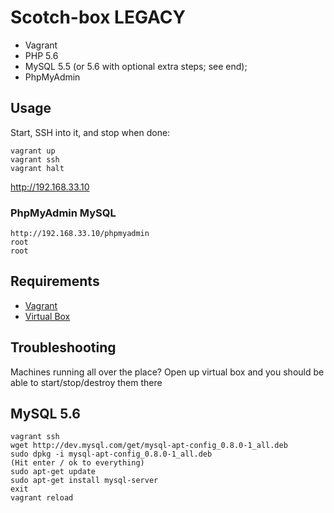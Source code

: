 # Scotch-box LEGACY

- Vagrant
- PHP 5.6
- MySQL 5.5 (or 5.6 with optional extra steps; see end);
- PhpMyAdmin

## Usage

Start, SSH into it, and stop when done:

    vagrant up
    vagrant ssh
    vagrant halt

http://192.168.33.10

### PhpMyAdmin MySQL

    http://192.168.33.10/phpmyadmin
    root
    root

## Requirements

- [Vagrant](https://www.vagrantup.com)
- [Virtual Box](https://www.virtualbox.org/)

## Troubleshooting

Machines running all over the place? Open up virtual box and you should be able to start/stop/destroy them there

## MySQL 5.6

    vagrant ssh
    wget http://dev.mysql.com/get/mysql-apt-config_0.8.0-1_all.deb
    sudo dpkg -i mysql-apt-config_0.8.0-1_all.deb
    (Hit enter / ok to everything)
    sudo apt-get update
    sudo apt-get install mysql-server
    exit
    vagrant reload
